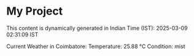 # My Project

This content is dynamically generated in Indian Time (IST): 2025-03-09 02:31:09 IST


Current Weather in Coimbatore:
Temperature: 25.88 °C
Condition: mist
